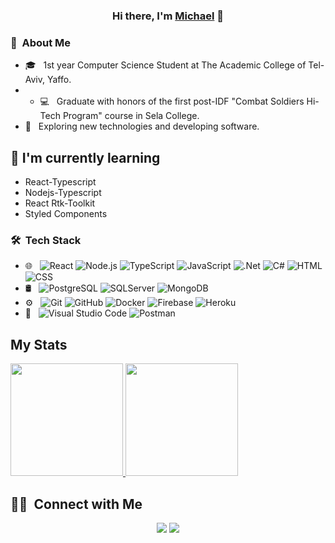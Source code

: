 
<h3 align="center">
Hi there, I'm <a href="https://michaeltolchinsky.github.io/" target="_blank" rel="noreferrer">Michael</a> 👋
</h3>

### 🚀 &nbsp;About Me 

- 🎓 &nbsp; 1st year Computer Science Student at The Academic College of Tel-Aviv, Yaffo.
- - 💻 &nbsp; Graduate with honors of the first post-IDF "Combat Soldiers Hi-Tech Program" course in Sela College.
- 🤔 &nbsp; Exploring new technologies and developing software.

## 🌱 I'm currently learning

- React-Typescript
- Nodejs-Typescript
- React Rtk-Toolkit
- Styled Components  

### 🛠 &nbsp;Tech Stack

- 🌐 &nbsp;
  ![React](https://img.shields.io/badge/-React-333333?style=flat&logo=react)
  ![Node.js](https://img.shields.io/badge/-Node.js-333333?style=flat&logo=node.js)
  ![TypeScript](https://img.shields.io/badge/-Typescript-333333?style=flat&logo=typescript)
  ![JavaScript](https://img.shields.io/badge/-JavaScript-333333?style=flat&logo=javascript)
  ![.Net](https://img.shields.io/badge/-Dotnet-333333?style=flat&logo=dotnet)
  ![C#](https://img.shields.io/badge/-Csharp-333333?style=flat&logo=csharp)
  ![HTML](https://img.shields.io/badge/-HTML-333333?style=flat&logo=HTML5)
  ![CSS](https://img.shields.io/badge/-CSS-333333?style=flat&logo=CSS3&logoColor=1572B6)
- 🛢 &nbsp;
  ![PostgreSQL](https://img.shields.io/badge/-PostgreSQL-333333?style=flat&logo=postgresql)
  ![SQLServer](https://img.shields.io/badge/-SqlServer-333333?style=flat&logo=microsoft-sql-server)
  ![MongoDB](https://img.shields.io/badge/-MongoDB-333333?style=flat&logo=mongodb)
- ⚙️ &nbsp;
  ![Git](https://img.shields.io/badge/-Git-333333?style=flat&logo=git)
  ![GitHub](https://img.shields.io/badge/-GitHub-333333?style=flat&logo=github)
  ![Docker](https://img.shields.io/badge/-Docker-333333?style=flat&logo=docker)
  ![Firebase](https://img.shields.io/badge/-Firebase-333333?style=flat&logo=firebase)
  ![Heroku](https://img.shields.io/badge/-Heroku-333333?style=flat&logo=heroku)
- 🔧 &nbsp;
  ![Visual Studio Code](https://img.shields.io/badge/-Visual%20Studio%20Code-333333?style=flat&logo=visual-studio-code&logoColor=007ACC)
  ![Postman](https://img.shields.io/badge/-Postman-333333?style=flat&logo=postman)


## My Stats
<p>
<a href="https://github.com/MichaelTolchinsky">
  <img height="180em" src="https://github-readme-stats.vercel.app/api?username=MichaelTolchinsky&show_icons=true&theme=react" />
  <img height="180em" src="https://github-readme-stats-eight-theta.vercel.app/api/top-langs/?username=MichaelTolchinsky&theme=react&layout=compact&exclude_lang=java+r" />
</a>
</p>

##  🤝🏻 &nbsp;Connect with Me

<p align="center">
<a href="https://www.linkedin.com/in/michaeltol" target="_blank"><img src="https://img.shields.io/badge/-Michael%20Tolchinsky-0077B5?style=flat-square&logo=Linkedin&logoColor=white"/></a>
<a href="mailto:mishatolchinski@gamil.com" target="_blank"><img src="https://img.shields.io/badge/-mishatolchinski@gamil.com-D14836?style=flat-square&logo=Gmail&logoColor=white"/></a>
</p>
